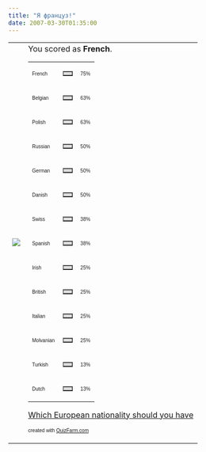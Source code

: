```yaml
---
title: "Я француз!"
date: 2007-03-30T01:35:00
---
```


<table cellspacing="0" cellpadding="5" width="600" border="0"><tbody><tr><td><img src="http://quizfarm.com/images/1149152726froschschenke%20passend.JPG"><td>You scored as <b>French</b>. 



<table cellspacing="0" cellpadding="0" width="300" border="0"><tbody><tr><td><p><font face="Arial" size="1">French</font></p></td><td><table cellspacing="0" cellpadding="0" width="75" bgcolor="#dddddd" border="1"><tbody><tr><td></td></tr></tbody></table></td><td><font face="Arial" size="1">75%</font></td></tr><tr><td><p><font face="Arial" size="1">Belgian</font></p></td><td><table cellspacing="0" cellpadding="0" width="63" bgcolor="#dddddd" border="1"><tbody><tr><td></td></tr></tbody></table></td><td><font face="Arial" size="1">63%</font></td></tr><tr><td><p><font face="Arial" size="1">Polish</font></p></td><td><table cellspacing="0" cellpadding="0" width="63" bgcolor="#dddddd" border="1"><tbody><tr><td></td></tr></tbody></table></td><td><font face="Arial" size="1">63%</font></td></tr><tr><td><p><font face="Arial" size="1">Russian</font></p></td><td><table cellspacing="0" cellpadding="0" width="50" bgcolor="#dddddd" border="1"><tbody><tr><td></td></tr></tbody></table></td><td><font face="Arial" size="1">50%</font></td></tr><tr><td><p><font face="Arial" size="1">German</font></p></td><td><table cellspacing="0" cellpadding="0" width="50" bgcolor="#dddddd" border="1"><tbody><tr><td></td></tr></tbody></table></td><td><font face="Arial" size="1">50%</font></td></tr><tr><td><p><font face="Arial" size="1">Danish</font></p></td><td><table cellspacing="0" cellpadding="0" width="50" bgcolor="#dddddd" border="1"><tbody><tr><td></td></tr></tbody></table></td><td><font face="Arial" size="1">50%</font></td></tr><tr><td><p><font face="Arial" size="1">Swiss</font></p></td><td><table cellspacing="0" cellpadding="0" width="38" bgcolor="#dddddd" border="1"><tbody><tr><td></td></tr></tbody></table></td><td><font face="Arial" size="1">38%</font></td></tr><tr><td><p><font face="Arial" size="1">Spanish</font></p></td><td><table cellspacing="0" cellpadding="0" width="38" bgcolor="#dddddd" border="1"><tbody><tr><td></td></tr></tbody></table></td><td><font face="Arial" size="1">38%</font></td></tr><tr><td><p><font face="Arial" size="1">Irish</font></p></td><td><table cellspacing="0" cellpadding="0" width="25" bgcolor="#dddddd" border="1"><tbody><tr><td></td></tr></tbody></table></td><td><font face="Arial" size="1">25%</font></td></tr><tr><td><p><font face="Arial" size="1">British</font></p></td><td><table cellspacing="0" cellpadding="0" width="25" bgcolor="#dddddd" border="1"><tbody><tr><td></td></tr></tbody></table></td><td><font face="Arial" size="1">25%</font></td></tr><tr><td><p><font face="Arial" size="1">Italian</font></p></td><td><table cellspacing="0" cellpadding="0" width="25" bgcolor="#dddddd" border="1"><tbody><tr><td></td></tr></tbody></table></td><td><font face="Arial" size="1">25%</font></td></tr><tr><td><p><font face="Arial" size="1">Molvanian</font></p></td><td><table cellspacing="0" cellpadding="0" width="25" bgcolor="#dddddd" border="1"><tbody><tr><td></td></tr></tbody></table></td><td><font face="Arial" size="1">25%</font></td></tr><tr><td><p><font face="Arial" size="1">Turkish</font></p></td><td><table cellspacing="0" cellpadding="0" width="13" bgcolor="#dddddd" border="1"><tbody><tr><td></td></tr></tbody></table></td><td><font face="Arial" size="1">13%</font></td></tr><tr><td><p><font face="Arial" size="1">Dutch</font></p></td><td><table cellspacing="0" cellpadding="0" width="13" bgcolor="#dddddd" border="1"><tbody><tr><td></td></tr></tbody></table></td><td><font face="Arial" size="1">13%</font></td></tr></td></tr></tbody></table>

<a href="http://quizfarm.com/test.php?q_id=198104">Which European nationality should you have</a>

<font face="Arial" size="1">created with <a href="http://quizfarm.com/">QuizFarm.com</a></font></tbody></table>
